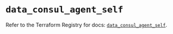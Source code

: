 # `data_consul_agent_self`

Refer to the Terraform Registry for docs: [`data_consul_agent_self`](https://registry.terraform.io/providers/hashicorp/consul/2.22.0/docs/data-sources/agent_self).
